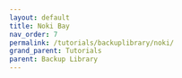 ```yaml
---
layout: default
title: Noki Bay
nav_order: 7
permalink: /tutorials/backuplibrary/noki/
grand_parent: Tutorials
parent: Backup Library
---
```

